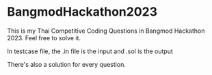 # BangmodHackathon2023
This is my Thai Competitive Coding Questions in Bangmod Hackathon 2023. Feel free to solve it.

In testcase file, the .in file is the input and .sol is the output

There's also a solution for every question.
